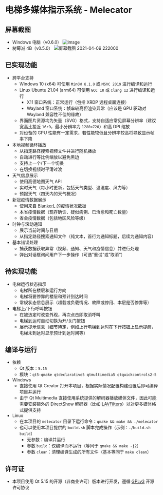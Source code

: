 # 电梯多媒体指示系统 - Melecator

## 屏幕截图

* Windows 电脑（v0.6.0）
![image](https://user-images.githubusercontent.com/34391595/114581922-b46baf80-9cb2-11eb-8dc0-80c879ed955c.png)
* 树莓派 4B（v0.5.0）
![屏幕截图 2021-04-09 222000](https://user-images.githubusercontent.com/34391595/114197229-b537d500-9984-11eb-8083-72f3c1dc5d0f.png)

## 已实现功能

* 跨平台支持
  * Windows 10 (x64) 可使用 `MinGW 8.1.0` 或 `MSVC 2019` 进行编译和运行
  * Linux Ubuntu 21.04 (arm64) 可使用 `GCC 10` 或 `Clang 12` 进行编译和运行
    * X11 窗口系统：正常运行（包括 XRDP 远程桌面连接）
    * Wayland 窗口系统：帧率较高但渲染异常（应该是 GPU 驱动对 Wayland 兼容性不佳的缘故）
  * 界面图片资源均为矢量（SVG）格式，支持自适应常见屏幕分辨率（建议宽高比接近 `16:9`，最小分辨率为 `1280×720`）和高 DPI 缩放
  * 对设备的 GPU 性能有一定需求，若性能较低且分辨率较高将导致显示帧率下降
* 本地视频循环播放
  * 从指定路径搜索视频文件并进行随机播放
  * 自动进行等比例缩放以避免黑边
  * 支持上一个/下一个切换
  * 在切换视频时平滑过渡
* 天气信息展示
  * 使用高德地图天气 API
  * 实时天气（每小时更新，包括天气类型、温湿度、风力等）
  * 预报天气（四天内的天气概况）
* 新冠疫情数据展示
  * 使用来自 [BlankerL](https://github.com/BlankerL/DXY-COVID-19-Crawler) 的疫情状况数据
  * 本省疫情数据（现存确诊、疑似病例、已治愈和死亡数量）
  * 省会疫情数据（包括地区风险等级）
* 时钟与滚动通知
  * 展示当前时间与日期
  * 从指定路径搜索通知文件（纯文本，首行为通知标题，后续为通知内容）
* 基本错误处理
  * 捕获数据获取异常（视频、通知、天气和疫情信息）并进行处理
  * 弹出对话框询问用户下一步操作（可选”重试“或”取消“）

## 待实现功能

* 电梯运行状态指示
  * 电梯所在楼层和运行方向
  * 电梯将要停靠的楼层和预计到达时间
  * 常规状态信息展示（超载或负载情况、故障或停用、本层是否停靠等）
* 电梯上/下行呼叫按钮
  * 在被选定时改变外观，再次点击即取消呼叫
  * 电梯到达时自动切换为开/关门按钮
  * 展示提示信息（细节待定，例如上行电梯到达时在下行按钮上显示提醒，电梯未到达时显示预计到达时间等）

## 编译与运行

* 依赖
  * Qt 版本：`5.15`
  * 模块：`qt5-qmake qtdeclarative5 qtmultimedia5 qtquickcontrols2-5`
* Windows
  * 直接使用 Qt Creator 打开本项目，根据实际情况配置构建设置后即可编译项目并运行
  * 由于 Qt Multimedia 直接使用系统提供的解码器播放媒体文件，因此可能需要安装额外的 DirectShow 解码器（比如 [LAVFilters](https://github.com/Nevcairiel/LAVFilters)）以对更多媒体格式提供支持
* Linux
  * 在本项目的 `melecator` 目录下运行命令：`qmake && make && ./melecator`
  * 也可以使用本项目提供的 `build.sh` 脚本完成操作（示例：`./build.sh build`）
    * 无参数：编译并运行
    * 参数 `build`：仅编译而不运行（等同于 `qmake && make -j2`）
    * 参数 `clean`：清理编译生成的所有文件（基本等同于 `make clean`）

## 许可证

* 本项目使用 Qt 5.15 的开源（非商业许可）版本进行开发，遵循 [GPLv3](https://github.com/BYZYB/multimedia-elevator-indicator/blob/master/LICENSE) 开源许可协议
